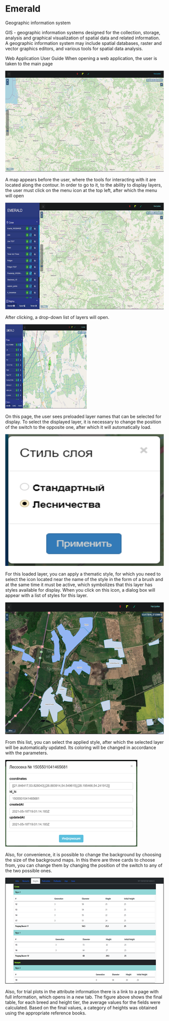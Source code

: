# Emerald
Geographic information system

GIS - geographic information systems designed for the collection, storage, analysis and graphical visualization of spatial data and related information. A geographic information system may include spatial databases, raster and vector graphics editors, and various tools for spatial data analysis.


Web Application User Guide
When opening a web application, the user is taken to the main page

<img src="pictures/pic1.png" width="625" height="320" />

A map appears before the user, where the tools for interacting with it are located along the contour. In order to go to it, to the ability to display layers, the user must click on the menu icon at the top left, after which the menu will open

<img src="pictures/pic2.png" width="658" height="338" />

After clicking, a drop-down list of layers will open.

<img src="pictures/pic3.png" width="259" height="267" />

On this page, the user sees preloaded layer names that can be selected for display. To select the displayed layer, it is necessary to change the position of the switch to the opposite one, after which it will automatically load.

<img src="pictures/pic4.png" width="635" height="418" />

For this loaded layer, you can apply a thematic style, for which you need to select the icon located near the name of the style in the form of a brush and at the same time it must be active, which symbolizes that this layer has styles available for display. When you click on this icon, a dialog box will appear with a list of styles for this layer.

<img src="pictures/pic5.png" width="635" height="418" />

From this list, you can select the applied style, after which the selected layer will be automatically updated. Its coloring will be changed in accordance with the parameters.

<img src="pictures/pic6.png" width="420" height="275" />

Also, for convenience, it is possible to change the background by choosing the size of the background maps. In this there are three cards to choose from, you can change them by changing the position of the switch to any of the two possible ones.

<img src="pictures/pic7.png" width="648" height="336" />

Also, for trial plots in the attribute information there is a link to a page with full information, which opens in a new tab.
The figure above shows the final table, for each breed and height tier, the average values ​​for the fields were calculated. Based on the final values, a category of heights was obtained using the appropriate reference books.
